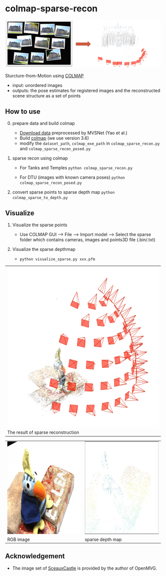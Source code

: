 # colmap-sparse-recon
<img src="figure/figure1_sfm.png">

Sturcture-from-Motion using [COLMAP](https://colmap.github.io/index.html)

* input: unordered images
* outputs: the pose estimates for registered images and the reconstructed scene structure as a set of points

## How to use
0. prepare data and build colmap
   + [Download data](https://github.com/YoYo000/MVSNet#download) preprocessed by MVSNet (Yao et al.)
   + Build [colmap](https://github.com/colmap/colmap/tree/3.6) (we use version 3.6)
   + modify the `dataset_path`, `colmap_exe_path` in `colmap_sparse_recon.py` and `colmap_sparse_recon_posed.py`

1. sparse recon using colmap
   + For Tanks and Temples 
     `python colmap_sparse_recon.py`

   + For DTU (images with known camera poses)
     `python colmap_sparse_recon_posed.py`

2. convert sparse points to sparse depth map
   `python colmap_sparse_to_depth.py`

## Visualize
1. Visualize the sparse points
   + Use COLMAP GUI --> File --> Import model --> Select the sparse folder which contains cameras, images and points3D file (.bin/.txt)

2. Visualize the sparse depthmap
   + `python visualize_sparse.py xxx.pfm`

 <table align="center">
  <tr>
    <td><img width=640 height=520 src="https://github.com/XYZ-qiyh/colmap-sparse-recon/blob/main/figure/figure2_sfm_result.png"></td>
  </tr>
  <tr>
    <td>The result of sparse reconstruction</td>
  </tr>
</table>

 <table align="center">
  <tr>
    <td><img src="https://github.com/XYZ-qiyh/colmap-sparse-recon/blob/main/figure/figure3_rgb.jpg" width="400" height="300"></td>
    <td><img src="https://github.com/XYZ-qiyh/colmap-sparse-recon/blob/main/figure/figure4_sparse.jpg" width="400" height="300"></td>
  </tr>
  <tr>
    <td>RGB image</td>
    <td>sparse depth map</td>
  </tr>
</table>

## Acknowledgement
   + The image set of [SceauxCastle](https://github.com/openMVG/ImageDataset_SceauxCastle) is provided by the author of OpenMVG.
